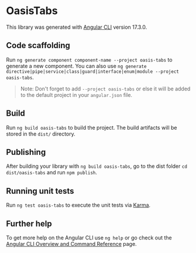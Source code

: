 # OasisTabs

This library was generated with [Angular CLI](https://github.com/angular/angular-cli) version 17.3.0.

## Code scaffolding

Run `ng generate component component-name --project oasis-tabs` to generate a new component. You can also use `ng generate directive|pipe|service|class|guard|interface|enum|module --project oasis-tabs`.
> Note: Don't forget to add `--project oasis-tabs` or else it will be added to the default project in your `angular.json` file. 

## Build

Run `ng build oasis-tabs` to build the project. The build artifacts will be stored in the `dist/` directory.

## Publishing

After building your library with `ng build oasis-tabs`, go to the dist folder `cd dist/oasis-tabs` and run `npm publish`.

## Running unit tests

Run `ng test oasis-tabs` to execute the unit tests via [Karma](https://karma-runner.github.io).

## Further help

To get more help on the Angular CLI use `ng help` or go check out the [Angular CLI Overview and Command Reference](https://angular.io/cli) page.
